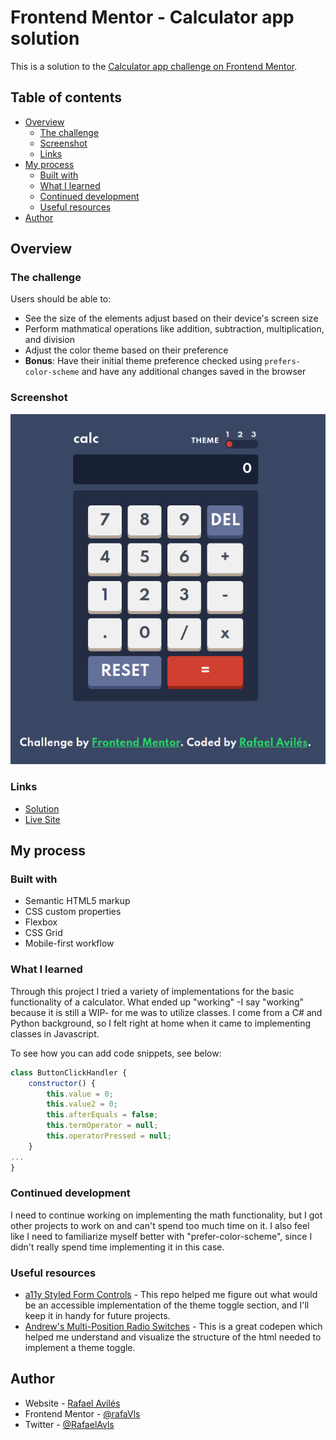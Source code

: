 # Frontend Mentor - Calculator app solution

This is a solution to the [Calculator app challenge on Frontend Mentor](https://www.frontendmentor.io/challenges/calculator-app-9lteq5N29).

## Table of contents

- [Overview](#overview)
  - [The challenge](#the-challenge)
  - [Screenshot](#screenshot)
  - [Links](#links)
- [My process](#my-process)
  - [Built with](#built-with)
  - [What I learned](#what-i-learned)
  - [Continued development](#continued-development)
  - [Useful resources](#useful-resources)
- [Author](#author)


## Overview

### The challenge

Users should be able to:

- See the size of the elements adjust based on their device's screen size
- Perform mathmatical operations like addition, subtraction, multiplication, and division
- Adjust the color theme based on their preference
- **Bonus**: Have their initial theme preference checked using `prefers-color-scheme` and have any additional changes saved in the browser

### Screenshot

![Calculator in its default theme.](./client/images/screenshot.png)

### Links

- [Solution](https://www.frontendmentor.io/solutions/math-is-difficult-2VvySWsMx)
- [Live Site](https://frontend-calculator.herokuapp.com/)

## My process

### Built with

- Semantic HTML5 markup
- CSS custom properties
- Flexbox
- CSS Grid
- Mobile-first workflow

### What I learned

Through this project I tried a variety of implementations for the basic functionality of a calculator. What ended up "working" -I say "working" because it is still a WIP- for me was to utilize classes. I come from a C# and Python background, so I felt right at home when it came to implementing classes in Javascript.

To see how you can add code snippets, see below:

```js
class ButtonClickHandler {
    constructor() {
        this.value = 0;
        this.value2 = 0;
        this.afterEquals = false;
        this.termOperator = null;
        this.operatorPressed = null;
    }
...
}
```

### Continued development

I need to continue working on implementing the math functionality, but I got other projects to work on and can't spend too much time on it. I also feel like I need to familiarize myself better with "prefer-color-scheme", since I didn't really spend time implementing it in this case.

### Useful resources

- [a11y Styled Form Controls](https://github.com/scottaohara/a11y_styled_form_controls) - This repo helped me figure out what would be an accessible implementation of the theme toggle section, and I'll keep it in handy for future projects.
- [Andrew's Multi-Position Radio Switches](https://codepen.io/renddrew/pen/bRomab?editors=1100) - This is a great codepen which helped me understand and visualize the structure of the html needed to implement a theme toggle.

## Author

- Website - [Rafael Avilés](https://personal-website-seven-ashy.vercel.app/)
- Frontend Mentor - [@rafaVls](https://www.frontendmentor.io/profile/rafaVls)
- Twitter - [@RafaelAvls](https://www.twitter.com/RafaelAvls)
